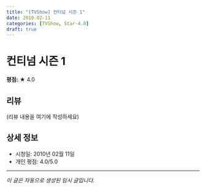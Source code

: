 ```yaml
---
title: "[TVShow] 컨티넘 시즌 1"
date: 2010-02-11
categories: [TVShow, Star-4.0]
draft: true
---
```


# 컨티넘 시즌 1

**평점:** ★ 4.0

## 리뷰

(리뷰 내용을 여기에 작성하세요)

## 상세 정보

- 시청일: 2010년 02월 11일
- 개인 평점: 4.0/5.0

---

*이 글은 자동으로 생성된 임시 글입니다.*
